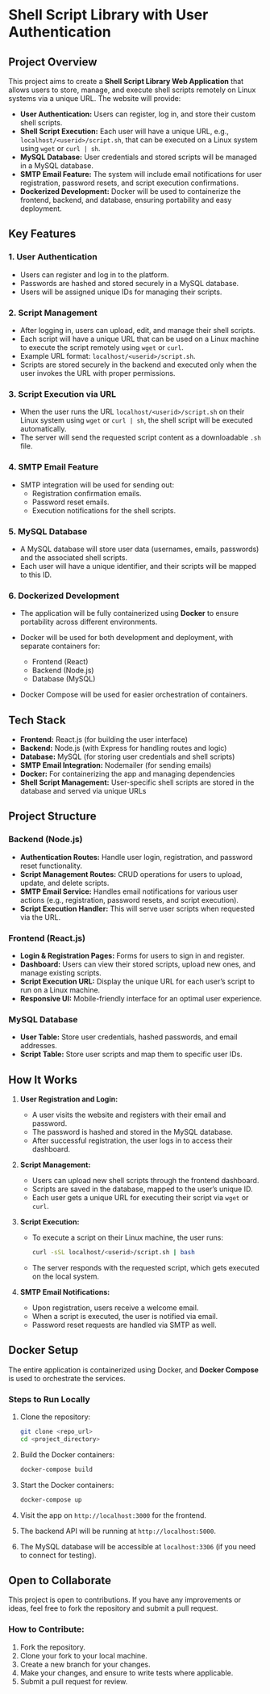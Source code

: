 # Shell Script Library with User Authentication

## Project Overview

This project aims to create a **Shell Script Library Web Application** that allows users to store, manage, and execute shell scripts remotely on Linux systems via a unique URL. The website will provide:

- **User Authentication:** Users can register, log in, and store their custom shell scripts.
- **Shell Script Execution:** Each user will have a unique URL, e.g., `localhost/<userid>/script.sh`, that can be executed on a Linux system using `wget` or `curl | sh`.
- **MySQL Database:** User credentials and stored scripts will be managed in a MySQL database.
- **SMTP Email Feature:** The system will include email notifications for user registration, password resets, and script execution confirmations.
- **Dockerized Development:** Docker will be used to containerize the frontend, backend, and database, ensuring portability and easy deployment.

## Key Features

### 1. **User Authentication**
   - Users can register and log in to the platform.
   - Passwords are hashed and stored securely in a MySQL database.
   - Users will be assigned unique IDs for managing their scripts.

### 2. **Script Management**
   - After logging in, users can upload, edit, and manage their shell scripts.
   - Each script will have a unique URL that can be used on a Linux machine to execute the script remotely using `wget` or `curl`.
   - Example URL format: `localhost/<userid>/script.sh`.
   - Scripts are stored securely in the backend and executed only when the user invokes the URL with proper permissions.

### 3. **Script Execution via URL**
   - When the user runs the URL `localhost/<userid>/script.sh` on their Linux system using `wget` or `curl | sh`, the shell script will be executed automatically.
   - The server will send the requested script content as a downloadable `.sh` file.
   
### 4. **SMTP Email Feature**
   - SMTP integration will be used for sending out:
     - Registration confirmation emails.
     - Password reset emails.
     - Execution notifications for the shell scripts.
   
### 5. **MySQL Database**
   - A MySQL database will store user data (usernames, emails, passwords) and the associated shell scripts.
   - Each user will have a unique identifier, and their scripts will be mapped to this ID.

### 6. **Dockerized Development**
   - The application will be fully containerized using **Docker** to ensure portability across different environments.
   - Docker will be used for both development and deployment, with separate containers for:
     - Frontend (React)
     - Backend (Node.js)
     - Database (MySQL)
   
   - Docker Compose will be used for easier orchestration of containers.
   
## Tech Stack

- **Frontend:** React.js (for building the user interface)
- **Backend:** Node.js (with Express for handling routes and logic)
- **Database:** MySQL (for storing user credentials and shell scripts)
- **SMTP Email Integration:** Nodemailer (for sending emails)
- **Docker:** For containerizing the app and managing dependencies
- **Shell Script Management:** User-specific shell scripts are stored in the database and served via unique URLs

## Project Structure

### Backend (Node.js)
   - **Authentication Routes:** Handle user login, registration, and password reset functionality.
   - **Script Management Routes:** CRUD operations for users to upload, update, and delete scripts.
   - **SMTP Email Service:** Handles email notifications for various user actions (e.g., registration, password resets, and script execution).
   - **Script Execution Handler:** This will serve user scripts when requested via the URL.

### Frontend (React.js)
   - **Login & Registration Pages:** Forms for users to sign in and register.
   - **Dashboard:** Users can view their stored scripts, upload new ones, and manage existing scripts.
   - **Script Execution URL:** Display the unique URL for each user’s script to run on a Linux machine.
   - **Responsive UI:** Mobile-friendly interface for an optimal user experience.

### MySQL Database
   - **User Table:** Store user credentials, hashed passwords, and email addresses.
   - **Script Table:** Store user scripts and map them to specific user IDs.

## How It Works

1. **User Registration and Login:**
   - A user visits the website and registers with their email and password.
   - The password is hashed and stored in the MySQL database.
   - After successful registration, the user logs in to access their dashboard.

2. **Script Management:**
   - Users can upload new shell scripts through the frontend dashboard.
   - Scripts are saved in the database, mapped to the user’s unique ID.
   - Each user gets a unique URL for executing their script via `wget` or `curl`.

3. **Script Execution:**
   - To execute a script on their Linux machine, the user runs:
     ```bash
     curl -sSL localhost/<userid>/script.sh | bash
     ```
   - The server responds with the requested script, which gets executed on the local system.

4. **SMTP Email Notifications:**
   - Upon registration, users receive a welcome email.
   - When a script is executed, the user is notified via email.
   - Password reset requests are handled via SMTP as well.

## Docker Setup

The entire application is containerized using Docker, and **Docker Compose** is used to orchestrate the services. 

### Steps to Run Locally

1. Clone the repository:
   ```bash
   git clone <repo_url>
   cd <project_directory>
   ```

2. Build the Docker containers:
   ```bash
   docker-compose build
   ```

3. Start the Docker containers:
   ```bash
   docker-compose up
   ```

4. Visit the app on `http://localhost:3000` for the frontend.

5. The backend API will be running at `http://localhost:5000`.

6. The MySQL database will be accessible at `localhost:3306` (if you need to connect for testing).

## Open to Collaborate

This project is open to contributions. If you have any improvements or ideas, feel free to fork the repository and submit a pull request.

### How to Contribute:
1. Fork the repository.
2. Clone your fork to your local machine.
3. Create a new branch for your changes.
4. Make your changes, and ensure to write tests where applicable.
5. Submit a pull request for review.

